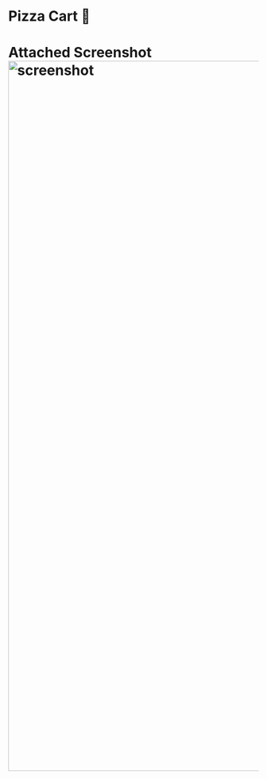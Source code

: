 <h1>Pizza Cart 🍕<h1/>
Attached Screenshot
<img width="1428" alt="screenshot" src="https://user-images.githubusercontent.com/91343225/210847364-11ca7f24-0dd1-4517-a457-670c96e9bf98.png">
